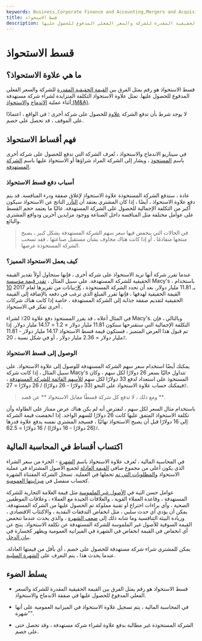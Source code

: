 ```yaml
---
keywords: Business,Corporate Finance and Accounting,Mergers and Acquisitions,M&amp;amp;A
title: قسط الاستحواذ
description: قسط الاستحواذ هو رقم يمثل الفرق بين القيمة الحقيقية المقدرة للشركة والسعر الفعلي المدفوع للحصول عليها.
---
```


# قسط الاستحواذ
## ما هي علاوة الاستحواذ؟

قسط الاستحواذ هو رقم يمثل الفرق بين [القيمة الحقيقية المقدرة](/real-value) للشركة والسعر الفعلي المدفوع للحصول عليها. تمثل علاوة الاستحواذ التكلفة المتزايدة لشراء شركة مستهدفة أثناء عملية [الاندماج](/mergersandacquisitions) [والاستحواذ (M&A)](/mergersandacquisitions).

لا يوجد شرط بأن تدفع الشركة [علاوة](/premium) للحصول على شركة أخرى ؛ في الواقع ، اعتمادًا على الموقف ، قد تحصل على خصم.

## فهم أقساط الاستحواذ

في سيناريو الاندماج والاستحواذ ، تُعرف الشركة التي تدفع للحصول على شركة أخرى باسم [المستحوذ](/acquirer) ، ويشار إلى الشركة المراد شراؤها أو الاستحواذ عليها باسم [الشركة المستهدفة](/targetfirm).

### أسباب دفع قسط الاستحواذ

عادة ، ستدفع الشركة المستحوذة علاوة الاستحواذ لإغلاق صفقة ودرء المنافسة. قد يتم دفع علاوة الاستحواذ ، أيضًا ، إذا كان المشتري يعتقد أن [التآزر](/synergy) الناتج عن الاستحواذ سيكون أكبر من التكلفة الإجمالية للحصول على الشركة المستهدفة. غالبًا ما يعتمد حجم القسط على عوامل مختلفة مثل المنافسة داخل الصناعة ووجود مزايدين آخرين ودوافع المشتري والبائع.

> في الحالات التي ينخفض فيها سعر سهم الشركة المستهدفة بشكل كبير ، يصبح منتجها متقادمًا ، أو إذا كانت هناك مخاوف بشأن مستقبل صناعتها ، فقد تسحب الشركة المستحوذة عرضها.

>

### كيف يعمل الاستحواذ المميز؟

عندما تقرر شركة أنها تريد الاستحواذ على شركة أخرى ، فإنها ستحاول أولاً تقدير القيمة الحقيقية للشركة المستهدفة. على سبيل المثال ، [تقدر قيمة مؤسسة](/enterprisevalue) Macy's ، باستخدام بيانات من تقريرها لعام 2017 [10-K](/10-k) ، بـ 11.81 مليار دولار. بعد أن تحدد الشركة المستحوذة القيمة الحقيقية لهدفها ، فإنها تقرر المبلغ الذي ترغب في دفعه بالإضافة إلى القيمة الحقيقية لتقديم صفقة جذابة إلى الشركة المستهدفة ، خاصة إذا كانت هناك شركات أخرى تفكر في الاستحواذ .

في المثال أعلاه ، قد يقرر المستحوذ دفع علاوة 20٪ لشراء Macy's. وبالتالي ، فإن التكلفة الإجمالية التي ستقترحها ستكون 11.81 مليار دولار × 1.2 = 14.17 مليار دولار. إذا تم قبول هذا العرض المتميز ، فستكون قيمة قسط الاستحواذ 14.17 مليار دولار - 11.81 مليار دولار = 2.36 مليار دولار ، أو في شكل نسبة ، 20٪.

### الوصول إلى قسط الاستحواذ

يمكنك أيضًا استخدام سعر سهم الشركة المستهدفة للوصول إلى علاوة الاستحواذ. على سبيل المثال ، إذا كانت شركة Macy's تتداول حاليًا بسعر 26 دولارًا لكل سهم ، وكان المستحوذ على استعداد لدفع 33 دولارًا لكل سهم [للأسهم القائمة للشركة المستهدفة](/outstandingshares) ، فيمكنك حساب علاوة الاستحواذ على النحو (33 دولارًا - 26 دولارًا) / 26 دولارًا = 27٪.

> ومع ذلك ، لا تدفع كل شركة قسطًا مقابل الاستحواذ ** عن قصد **.

>

باستخدام مثال السعر لكل سهم ، لنفترض أنه لم يكن هناك عرض ممتاز على الطاولة وأن تكلفة الاستحواذ المتفق عليها كانت 26 دولارًا للسهم الواحد. إذا انخفضت قيمة الشركة إلى 16 دولارًا قبل أن يصبح الاستحواذ نهائيًا ، فسيجد المشتري نفسه يدفع علاوة قدرها (26 دولارًا - 16 دولارًا) / 16 دولارًا = 62.5٪.

## اكتساب أقساط في المحاسبة المالية

في المحاسبة المالية ، تُعرف علاوة الاستحواذ باسم [الشهرة](/goodwill) - الجزء من سعر الشراء الذي يكون أعلى من مجموع صافي [القيمة العادلة](/fairvalue) لجميع الأصول المشتراة في عملية الاستحواذ [والمطلوبات التي تم](/liability) تحملها في العملية. تسجل الشركة المقتناة الشهرة كحساب منفصل في [ميزانيتها العمومية](/balancesheet).

عوامل حسن النية في [الأصول غير الملموسة](/intangibleasset) مثل قيمة العلامة التجارية للشركة المستهدفة ، وقاعدة العملاء القوية ، والعلاقات الجيدة مع العملاء ، وعلاقات الموظفين الصحية ، وأي براءات اختراع أو تقنية مملوكة تم الحصول عليها من الشركة المستهدفة. يمكن أن يؤدي أي حدث سلبي ، مثل انخفاض التدفقات النقدية ، والاكتئاب الاقتصادي ، وزيادة البيئة التنافسية وما شابه ذلك إلى [ضعف الشهرة](/goodwill-impairment) ، والذي يحدث عندما تنخفض القيمة السوقية للأصول غير الملموسة للشركة المستهدفة عن تكلفة الاستحواذ. ينتج عن أي انخفاض في القيمة انخفاض في الشهرة في الميزانية العمومية ويظهر كخسارة في [بيان الدخل](/incomestatement).

يمكن للمشتري شراء شركة مستهدفة للحصول على خصم ، أي بأقل من قيمتها العادلة. عندما يحدث هذا ، يتم التعرف على [الشهرة السلبية](/negativegoodwill).

## يسلط الضوء

- قسط الاستحواذ هو رقم يمثل الفرق بين القيمة الحقيقية المقدرة للشركة والسعر الفعلي المدفوع للحصول عليها في صفقة الاندماج والاستحواذ.

- في المحاسبة المالية ، يتم تسجيل علاوة الاستحواذ في الميزانية العمومية على أنها "شهرة".

- الشركة المستحوذة غير مطالبة بدفع علاوة لشراء شركة مستهدفة ، وقد تحصل حتى على خصم.

